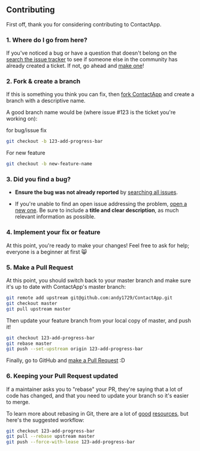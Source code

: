 ## Contributing

First off, thank you for considering contributing to ContactApp.

### 1. Where do I go from here?

If you've noticed a bug or have a question that doesn't belong on the
[search the issue tracker](https://github.com/andy1729/ContactApp/issues?q=something)
to see if someone else in the community has already created a ticket.
If not, go ahead and [make one](https://github.com/andy1729/ContactApp/issues/new)!

### 2. Fork & create a branch

If this is something you think you can fix, then
[fork ContactApp](https://help.github.com/articles/fork-a-repo)
and create a branch with a descriptive name.

A good branch name would be (where issue #123 is the ticket you're working on):

for bug/issue fix

```sh
git checkout -b 123-add-progress-bar
```

For new feature
```sh
git checkout -b new-feature-name
```


### 3. Did you find a bug?

* **Ensure the bug was not already reported** by [searching all
  issues](https://github.com/andy1729/ContactApp/issues?q=).

* If you're unable to find an open issue addressing the problem, [open a new
  one](https://github.com/andy1729/ContactApp/issues/new).  Be sure to
  include a **title and clear description**, as much relevant information as
  possible.


### 4. Implement your fix or feature

At this point, you're ready to make your changes! Feel free to ask for help;
everyone is a beginner at first :smile_cat:

### 5. Make a Pull Request

At this point, you should switch back to your master branch and make sure it's
up to date with ContactApp's master branch:

```sh
git remote add upstream git@github.com:andy1729/ContactApp.git
git checkout master
git pull upstream master
```

Then update your feature branch from your local copy of master, and push it!

```sh
git checkout 123-add-progress-bar
git rebase master
git push --set-upstream origin 123-add-progress-bar
```

Finally, go to GitHub and
[make a Pull Request](https://help.github.com/articles/creating-a-pull-request)
:D


### 6. Keeping your Pull Request updated

If a maintainer asks you to "rebase" your PR, they're saying that a lot of code
has changed, and that you need to update your branch so it's easier to merge.

To learn more about rebasing in Git, there are a lot of
[good](http://git-scm.com/book/en/Git-Branching-Rebasing)
[resources](https://help.github.com/articles/interactive-rebase),
but here's the suggested workflow:

```sh
git checkout 123-add-progress-bar
git pull --rebase upstream master
git push --force-with-lease 123-add-progress-bar
```
